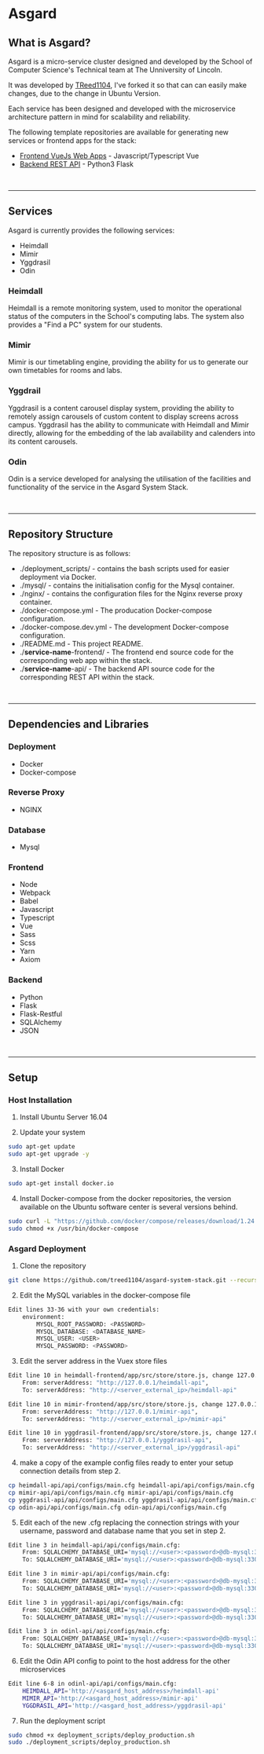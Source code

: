 # Asgard
## What is Asgard?
Asgard is a micro-service cluster designed and developed by the School of Computer Science's Technical team at The Unniversity of Lincoln.

It was developed by [TReed1104](https://github.com/treed1104), I've forked it so that can can easily make changes, due to the change in Ubuntu Version.

Each service has been designed and developed with the microservice architecture pattern in mind for scalability and reliability.

The following template repositories are available for generating new services or frontend apps for the stack:

- [Frontend VueJs Web Apps](https://github.com/treed1104/template-webpack-vue) - Javascript/Typescript Vue
- [Backend REST API](https://github.com/TReed1104/template-flask-restful) - Python3 Flask

<br>

---

## Services
Asgard is currently provides the following services:
- Heimdall
- Mimir
- Yggdrasil
- Odin

### Heimdall
Heimdall is a remote monitoring system, used to monitor the operational status of the computers in the School's computing labs. The system also provides a "Find a PC" system for our students.

### Mimir
Mimir is our timetabling engine, providing the ability for us to generate our own timetables for rooms and labs.

### Yggdrail
Yggdrasil is a content carousel display system, providing the ability to remotely assign carousels of custom content to display screens across campus. Yggdrasil has the ability to communicate with Heimdall and Mimir directly, allowing for the embedding of the lab availability and calenders into its content carousels.

### Odin
Odin is a service developed for analysing the utilisation of the facilities and functionality of the service in the Asgard System Stack.

<br>

---

## Repository Structure
The repository structure is as follows:
- ./deployment_scripts/ - contains the bash scripts used for easier deployment via Docker.
- ./mysql/ - contains the initialisation config for the Mysql container.
- ./nginx/ - contains the configuration files for the Nginx reverse proxy container.
- ./docker-compose.yml - The producation Docker-compose configuration.
- ./docker-compose.dev.yml - The development Docker-compose configuration.
- ./README.md - This project README.
- ./**service-name**-frontend/ - The frontend end source code for the corresponding web app within the stack.
- ./**service-name**-api/ - The backend API source code for the corresponding REST API within the stack.

<br>

---

## Dependencies and Libraries
### Deployment
- Docker
- Docker-compose

### Reverse Proxy
- NGINX

### Database
- Mysql

### Frontend
- Node
- Webpack
- Babel
- Javascript
- Typescript
- Vue
- Sass
- Scss
- Yarn
- Axiom

### Backend
- Python
- Flask
- Flask-Restful
- SQLAlchemy
- JSON

<br>

---

## Setup
### Host Installation
1. Install Ubuntu Server 16.04

2. Update your system
```bash
sudo apt-get update
sudo apt-get upgrade -y
```

3. Install Docker
```bash
sudo apt-get install docker.io
```

4. Install Docker-compose from the docker repositories, the version available on the Ubuntu software center is several versions behind.
```bash
sudo curl -L "https://github.com/docker/compose/releases/download/1.24.0/docker-compose-$(uname -s)-$(uname -m)" -o /usr/bin/docker-compose
sudo chmod +x /usr/bin/docker-compose
```

### Asgard Deployment
1. Clone the repository
```bash
git clone https://github.com/treed1104/asgard-system-stack.git --recursive
```

2. Edit the MySQL variables in the docker-compose file
```bash
Edit lines 33-36 with your own credentials:
	environment:
        MYSQL_ROOT_PASSWORD: <PASSWORD>
        MYSQL_DATABASE: <DATABASE_NAME>
        MYSQL_USER: <USER>
        MYSQL_PASSWORD: <PASSWORD>
```

3. Edit the server address in the Vuex store files
```bash
Edit line 10 in heimdall-frontend/app/src/store/store.js, change 127.0.0.1 to your server address:
	From: serverAddress: "http://127.0.0.1/heimdall-api",
	To: serverAddress: "http://<server_external_ip>/heimdall-api"

Edit line 10 in mimir-frontend/app/src/store/store.js, change 127.0.0.1 to your server address:
	From: serverAddress: "http://127.0.0.1/mimir-api",
	To: serverAddress: "http://<server_external_ip>/mimir-api"

Edit line 10 in yggdrasil-frontend/app/src/store/store.js, change 127.0.0.1 to your server address:
	From: serverAddress: "http://127.0.0.1/yggdrasil-api",
	To: serverAddress: "http://<server_external_ip>/yggdrasil-api"
```

4. make a copy of the example config files ready to enter your setup connection details from step 2.
```bash
cp heimdall-api/api/configs/main.cfg heimdall-api/api/configs/main.cfg
cp mimir-api/api/configs/main.cfg mimir-api/api/configs/main.cfg
cp yggdrasil-api/api/configs/main.cfg yggdrasil-api/api/configs/main.cfg
cp odin-api/api/configs/main.cfg odin-api/api/configs/main.cfg
```

5. Edit each of the new .cfg replacing the connection strings with your username, password and database name that you set in step 2.
```bash
Edit line 3 in heimdall-api/api/configs/main.cfg:
	From: SQLALCHEMY_DATABASE_URI='mysql://<user>:<password>@db-mysql:3306/db_heimdall_api'
	To: SQLALCHEMY_DATABASE_URI='mysql://<user>:<password>@db-mysql:3306/db_asgard'

Edit line 3 in mimir-api/api/configs/main.cfg:
	From: SQLALCHEMY_DATABASE_URI='mysql://<user>:<password>@db-mysql:3306/db_mimir_api'
	To: SQLALCHEMY_DATABASE_URI='mysql://<user>:<password>@db-mysql:3306/db_asgard'

Edit line 3 in yggdrasil-api/api/configs/main.cfg:
	From: SQLALCHEMY_DATABASE_URI='mysql://<user>:<password>@db-mysql:3306/db_yggdrasil_api'
	To: SQLALCHEMY_DATABASE_URI='mysql://<user>:<password>@db-mysql:3306/db_asgard'

Edit line 3 in odinl-api/api/configs/main.cfg:
	From: SQLALCHEMY_DATABASE_URI='mysql://<user>:<password>@db-mysql:3306/db_odin_api'
	To: SQLALCHEMY_DATABASE_URI='mysql://<user>:<password>@db-mysql:3306/db_asgard'
```

6. Edit the Odin API config to point to the host address for the other microservices
``` bash
Edit line 6-8 in odinl-api/api/configs/main.cfg:
	HEIMDALL_API='http://<asgard_host_address>/heimdall-api'
	MIMIR_API='http://<asgard_host_address>/mimir-api'
	YGGDRASIL_API='http://<asgard_host_address>/yggdrasil-api'
```

7. Run the deployment script
```bash
sudo chmod +x deployment_scripts/deploy_production.sh
sudo ./deployment_scripts/deploy_production.sh
```
